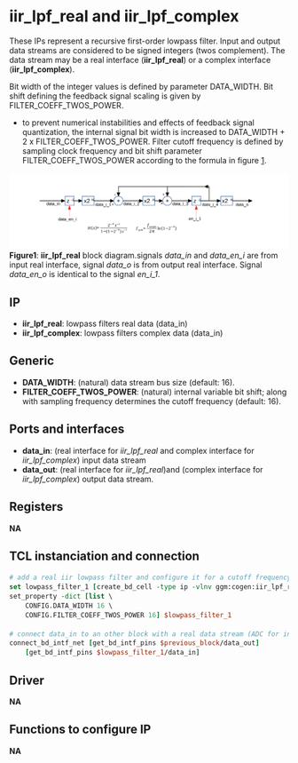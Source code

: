 # iir_lpf_real and iir_lpf_complex

These IPs represent a recursive first-order lowpass filter. Input and output data streams 
are considered to be signed integers (twos complement).  The data stream may be
a real interface (**iir_lpf_real**) or a complex interface (**iir_lpf_complex**). 

Bit width of the integer values is defined by parameter DATA_WIDTH.
Bit shift defining the feedback signal scaling is given by FILTER_COEFF_TWOS_POWER.
* to prevent numerical instabilities and effects of feedback signal quantization,
 the internal signal bit width is increased to DATA_WIDTH + 2 x FILTER_COEFF_TWOS_POWER.
Filter cutoff frequency is defined by sampling clock frequency and bit shift 
parameter FILTER_COEFF_TWOS_POWER according to the formula in figure [1](#iir_lpf_real2). 
 
[iir_lpf_real2]: figures/iir_lpf_real2.svg "iir_lpf_real"
![**iir_lpf_real** block diagram. ][iir_lpf_real2]
__Figure1__: **iir_lpf_real** block diagram.signals *data_in* and *data_en_i* are from input real interface, 
signal *data_o* is from output real interface. Signal *data_en_o* is identical to the signal *en_i_1*.

## IP

* **iir_lpf_real**: lowpass filters real data (data_in)
* **iir_lpf_complex**: lowpass filters complex data (data_in)

## Generic

* **DATA_WIDTH**: (natural) data stream bus size (default: 16).
* **FILTER_COEFF_TWOS_POWER**: (natural) internal variable bit shift; along with sampling frequency 
determines the cutoff frequency (default: 16).

## Ports and interfaces

* **data_in**: (real interface for *iir_lpf_real* and complex interface for
  *iir_lpf_complex*) input data stream
* **data_out**: (real interface for *iir_lpf_real*)and (complex interface for *iir_lpf_complex*) output data stream.

## Registers

**NA**

## TCL instanciation and connection

```tcl
# add a real iir lowpass filter and configure it for a cutoff frequency of about 500 Hz at f_clk = 125MHz.
set lowpass_filter_1 [create_bd_cell -type ip -vlnv ggm:cogen:iir_lpf_real:1.0 iir_lpf]
set_property -dict [list \
    CONFIG.DATA_WIDTH 16 \
    CONFIG.FILTER_COEFF_TWOS_POWER 16] $lowpass_filter_1

# connect data_in to an other block with a real data stream (ADC for instance)
connect_bd_intf_net [get_bd_intf_pins $previous_block/data_out]
	[get_bd_intf_pins $lowpass_filter_1/data_in]
```
## Driver

**NA**

## Functions to configure IP

**NA**
